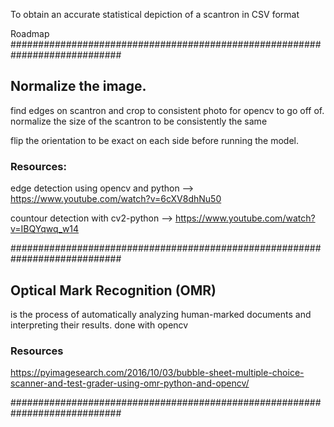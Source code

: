 To obtain an accurate statistical depiction of a scantron in CSV format


Roadmap
############################################################################
## Normalize the image. 

find edges on scantron and crop to consistent photo for opencv to go off of. 
normalize the size of the scantron to be consistently the same

flip the orientation to be exact on each side before running the model. 

### Resources:

edge detection using opencv and python --> https://www.youtube.com/watch?v=6cXV8dhNu50 

countour detection with cv2-python --> https://www.youtube.com/watch?v=IBQYqwq_w14 

############################################################################

## Optical Mark Recognition (OMR)

is the process of automatically analyzing human-marked documents and interpreting their results. done with opencv


### Resources 

https://pyimagesearch.com/2016/10/03/bubble-sheet-multiple-choice-scanner-and-test-grader-using-omr-python-and-opencv/


############################################################################